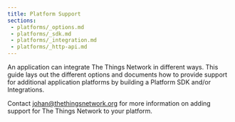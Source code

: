```yaml
---
title: Platform Support
sections:
 - platforms/_options.md
 - platforms/_sdk.md
 - platforms/_integration.md
 - platforms/_http-api.md
---
```


An application can integrate The Things Network in different ways. This guide lays out the different options and documents how to provide support for additional application platforms by building a Platform SDK and/or Integrations.

Contact [johan@thethingsnetwork.org](mailto:johan@thethingsnetwork.org) for more information on adding support for The Things Network to your platform.
